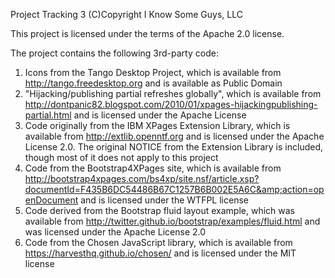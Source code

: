 Project Tracking 3
(C)Copyright I Know Some Guys, LLC

This project is licensed under the terms of the Apache 2.0 license.

The project contains the following 3rd-party code:

1. Icons from the Tango Desktop Project, which is available from http://tango.freedesktop.org and is available as Public Domain
2. "Hijacking/publishing partial refreshes globally", which is available from http://dontpanic82.blogspot.com/2010/01/xpages-hijackingpublishing-partial.html and is licensed under the Apache License
3. Code originally from the IBM XPages Extension Library, which is available from http://extlib.openntf.org and is licensed under the Apache License 2.0. The original NOTICE from the Extension Library is included, though most of it does not apply to this project
4. Code from the Bootstrap4XPages site, which is available from http://bootstrap4xpages.com/bs4xp/site.nsf/article.xsp?documentId=F435B6DC54486B67C1257B6B002E5A6C&amp;action=openDocument and is licensed under the WTFPL license
5. Code derived from the Bootstrap fluid layout example, which was available from http://twitter.github.io/bootstrap/examples/fluid.html and was licensed under the Apache License 2.0
6. Code from the Chosen JavaScript library, which is available from https://harvesthq.github.io/chosen/ and is licensed under the MIT license

